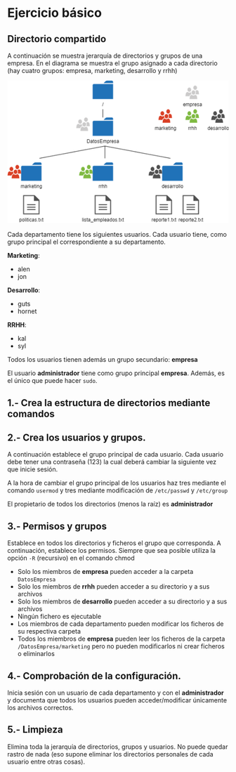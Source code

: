# Ejercicio básico
## Directorio compartido


A continuación se muestra jerarquía de directorios y grupos de una empresa. En el diagrama se muestra el grupo asignado a cada directorio (hay cuatro grupos: empresa, marketing, desarrollo y rrhh)

![alt text](empresa.png)


Cada departamento tiene los siguientes usuarios. Cada usuario tiene, como grupo principal el correspondiente a su departamento.

**Marketing**:
- alen
- jon

**Desarrollo**:
- guts
- hornet

**RRHH**:
- kal
- syl

Todos los usuarios tienen además un grupo secundario: **empresa**

El usuario **administrador** tiene como grupo principal **empresa**. Además, es el único que puede hacer `sudo`.


## 1.- Crea la estructura de directorios mediante comandos
## 2.- Crea los usuarios y grupos. 

A continuación establece el grupo principal de cada usuario.
Cada usuario debe tener una contraseña (123) la cual deberá cambiar la siguiente vez que inicie sesión. 

A la hora de cambiar el grupo principal de los usuarios haz tres mediante el comando `usermod` y tres mediante modificación de `/etc/passwd` y `/etc/group`

El propietario de todos los directorios (menos la raíz) es **administrador**

## 3.- Permisos y grupos

Establece en todos los directorios y ficheros el grupo que corresponda. A continuación, establece los permisos. Siempre que sea posible utiliza la opción `-R` (recursivo) en el comando chmod

* Solo los miembros de **empresa** pueden acceder a la carpeta `DatosEmpresa`
* Solo los miembros de **rrhh** pueden acceder a su directorio y a sus archivos
* Solo los miembros de **desarrollo** pueden acceder a su directorio y a sus archivos
* Ningún fichero es ejecutable
* Los miembros de cada departamento pueden modificar los ficheros de su respectiva carpeta
* Todos los miembros de **empresa** pueden leer los ficheros de la carpeta `/DatosEmpresa/marketing` pero no pueden modificarlos ni crear ficheros o eliminarlos

 
## 4.- Comprobación de la configuración.

Inicia sesión con un usuario de cada departamento y con el **administrador** y documenta que todos los usuarios pueden acceder/modificar únicamente los archivos correctos.


## 5.- Limpieza

Elimina toda la jerarquía de directorios, grupos y usuarios. 
No puede quedar rastro de nada (eso supone eliminar los directorios personales de cada usuario entre otras cosas).